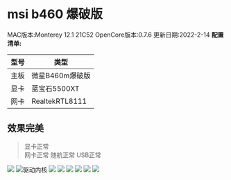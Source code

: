 # msi b460 爆破版
MAC版本:Monterey 12.1 21C52
OpenCore版本:0.7.6
更新日期:2022-2-14
**配置清单:**

| 型号 | 类型            |
| ---- | --------------- |
| 主板 | 微星B460m爆破版 |
| 显卡 | 蓝宝石5500XT    |
| 网卡 | RealtekRTL8111  |

## 效果完美

> 显卡正常  
> 网卡正常
> 随航正常
> USB正常

![](./README/关于本机.png)
![驱动内核](./README/驱动内核.png)
![](./README/usb.png)
![](./README/配置信息.png)
![](./README/核显.png)
![](./README/内核.png)
![](./README/随航.png)
![](./README/杂项.png)
